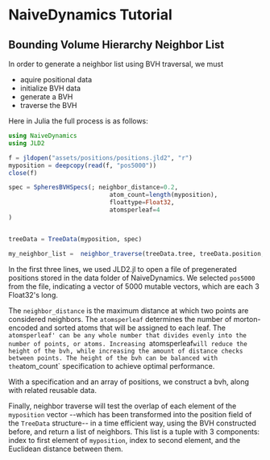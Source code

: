 # NaiveDynamics Tutorial

## Bounding Volume Hierarchy Neighbor List

In order to generate a neighbor list using BVH traversal, we must
* aquire positional data
* initialize BVH data
* generate a BVH
* traverse the BVH

Here in Julia the full process is as follows:

```julia
using NaiveDynamics
using JLD2

f = jldopen("assets/positions/positions.jld2", "r")
myposition = deepcopy(read(f, "pos5000"))
close(f)

spec = SpheresBVHSpecs(; neighbor_distance=0.2, 
                            atom_count=length(myposition),
                            floattype=Float32,
                            atomsperleaf=4 
)


treeData = TreeData(myposition, spec)

my_neighbor_list =  neighbor_traverse(treeData.tree, treeData.position, spec)
```

In the first three lines, we used JLD2.jl to open a file of pregenerated positions stored in the data folder of NaiveDynamics. We selected `pos5000` from the file, indicating a vector of 5000 mutable vectors, which are each 3 Float32's long. 

The `neighbor_distance` is the maximum distance at which two points are considered neighbors. The `atomsperleaf` determines the number of morton-encoded and sorted atoms that will be assigned to each leaf. The `atomsperleaf' can be any whole number that divides evenly into the number of points, or atoms. Increasing `atomsperleaf` will reduce the height of the bvh, while increasing the amount of distance checks between points. The height of the bvh can be balanced with the `atom_count` specification to achieve optimal performance.

With a specification and an array of positions, we construct a bvh, along with related reusable data. 

Finally, neighbor traverse will test the overlap of each element of the `myposition` vector --which has been transformed into the position field of the ```TreeData``` structure-- in a time efficient way, using the BVH constructed before, and return a list of neighbors. This list is a tuple with 3 components: index to first element of `myposition`, index to second element, and the Euclidean distance between them.